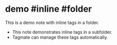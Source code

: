 # demo #inline #folder

This is a demo note with inline tags in a folder.

- This note demonstrates inline tags in a subfolder.
- Tagmate can manage these tags automatically.
